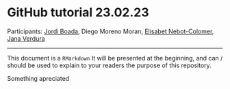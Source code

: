 # GitHub tutorial 23.02.23

Participants:
[Jordi Boada](https://orcid.org/0000-0002-3815-625X),
Diego Moreno Moran,
[Elisabet Nebot-Colomer](https://orcid.org/0000-0003-1013-2405),
[Jana Verdura](https://orcid.org/0000-0003-0662-1206)

---

This document is a ``RMarkdown``
It will be presented at the beginning, and can / should be used to explain to your readers the purpose of this repository.

Something apreciated 